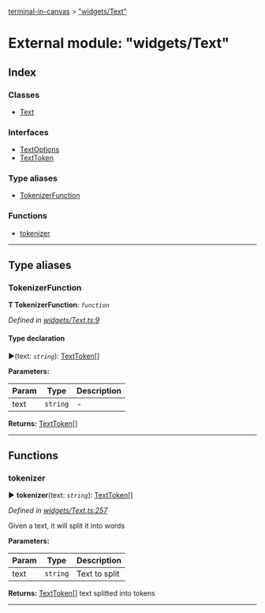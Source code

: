 [terminal-in-canvas](../README.md) > ["widgets/Text"](../modules/_widgets_text_.md)



# External module: "widgets/Text"

## Index

### Classes

* [Text](../classes/_widgets_text_.text.md)


### Interfaces

* [TextOptions](../interfaces/_widgets_text_.textoptions.md)
* [TextToken](../interfaces/_widgets_text_.texttoken.md)


### Type aliases

* [TokenizerFunction](_widgets_text_.md#tokenizerfunction)


### Functions

* [tokenizer](_widgets_text_.md#tokenizer)



---
## Type aliases
<a id="tokenizerfunction"></a>

###  TokenizerFunction

**Τ TokenizerFunction**:  *`function`* 

*Defined in [widgets/Text.ts:9](https://github.com/danikaze/terminal-in-canvas/blob/6c46a1f/src/widgets/Text.ts#L9)*


#### Type declaration
►(text: *`string`*): [TextToken](../interfaces/_widgets_text_.texttoken.md)[]



**Parameters:**

| Param | Type | Description |
| ------ | ------ | ------ |
| text | `string`   |  - |





**Returns:** [TextToken](../interfaces/_widgets_text_.texttoken.md)[]






___


## Functions
<a id="tokenizer"></a>

###  tokenizer

► **tokenizer**(text: *`string`*): [TextToken](../interfaces/_widgets_text_.texttoken.md)[]



*Defined in [widgets/Text.ts:257](https://github.com/danikaze/terminal-in-canvas/blob/6c46a1f/src/widgets/Text.ts#L257)*



Given a text, it will split it into words


**Parameters:**

| Param | Type | Description |
| ------ | ------ | ------ |
| text | `string`   |  Text to split |





**Returns:** [TextToken](../interfaces/_widgets_text_.texttoken.md)[]
text splitted into tokens






___


